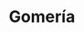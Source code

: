 ---
title: "Gomería"
url: /posadas/gomeria-avenida-tulo-llamosas/
shop: reparación de automóviles
---